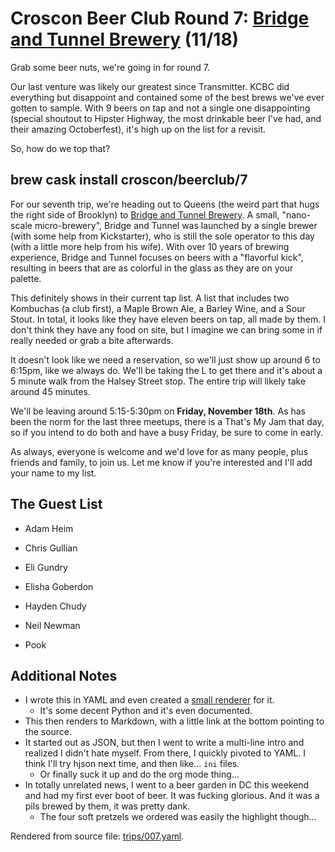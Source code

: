# Croscon Beer Club Round 7: [Bridge and Tunnel Brewery](http://bridgeandtunnelbrewery.com/wordpress1/) (11/18)

Grab some beer nuts, we're going in for round 7.

Our last venture was likely our greatest since Transmitter. KCBC did
everything but disappoint and contained some of the best brews we've ever
gotten to sample. With 9 beers on tap and not a single one disappointing
(special shoutout to Hipster Highway, the most drinkable beer I've had, and
their amazing Octoberfest), it's high up on the list for a revisit.

So, how do we top that?


## brew cask install croscon/beerclub/7

For our seventh trip, we're heading out to Queens (the weird part that hugs 
the right side of Brooklyn) to [Bridge and Tunnel
Brewery](http://bridgeandtunnelbrewery.com/wordpress1/). A small, "nano-scale
micro-brewery", Bridge and Tunnel was launched by a single brewer (with some help
from Kickstarter), who is still the sole operator to this day (with a little more
help from his wife). With over 10 years of brewing experience, Bridge and Tunnel
focuses on beers with a "flavorful kick", resulting in beers that are as colorful
in the glass as they are on your palette.

This definitely shows in their current tap list. A list that includes two
Kombuchas (a club first), a Maple Brown Ale, a Barley Wine, and a Sour Stout.
In total, it looks like they have eleven beers on tap, all made by them. I
don't think they have any food on site, but I imagine we can bring some in if
really needed or grab a bite afterwards.

It doesn't look like we need a reservation, so we'll just show up around 6 to
6:15pm, like we always do. We'll be taking the L to get there and it's about
a 5 minute walk from the Halsey Street stop. The entire trip will likely take
around 45 minutes.

We'll be leaving around 5:15-5:30pm on **Friday, November 18th**. As has been
the norm for the last three meetups, there is a That's My Jam that day, so if
you intend to do both and have a busy Friday, be sure to come in early.

As always, everyone is welcome and we'd love for as many people, plus friends
and family, to join us. Let me know if you're interested and I'll add your
name to my list.


## The Guest List


* Adam Heim

* Chris Gullian

* Eli Gundry

* Elisha Goberdon

* Hayden Chudy

* Neil Newman

* Pook

## Additional Notes

- I wrote this in YAML and even created a [small renderer](https://github.com/hjc1710/ccbc/blob/master/tools/renderer.py) for it.
  - It's some decent Python and it's even documented.
- This then renders to Markdown, with a little link at the bottom pointing to
  the source.
- It started out as JSON, but then I went to write a multi-line intro and
  realized I didn't hate myself. From there, I quickly pivoted to YAML.
  I think I'll try hjson next time, and then like... `ini` files.
  - Or finally suck it up and do the org mode thing...
- In totally unrelated news, I went to a beer garden in DC this weekend and
  had my first ever boot of beer. It was fucking glorious. And it was a pils
  brewed by them, it was pretty dank.
  - The four soft pretzels we ordered was easily the highlight though...


Rendered from source file: [trips/007.yaml](/trips/007.yaml).